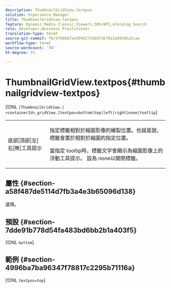 ```yaml
---
description: ThumbnailGridView.textpos
solution: Experience Manager
title: ThumbnailGridView.textpos
feature: Dynamic Media Classic,Viewers,SDK/API,eCatalog Search
role: Developer,Business Practitioner
translation-type: tm+mt
source-git-commit: f6c97606d7a4209427316d7367013ad9585a5cae
workflow-type: tm+mt
source-wordcount: '74'
ht-degree: 5%

---
```



# ThumbnailGridView.textpos{#thumbnailgridview-textpos}

[!DNL `[ThumbnailGridView.|<containerId>_gridView.]textpos=bottom|top|left|right|none|tooltip`]

<table id="table_1BEBE260769B4A0C9E9F5016D2FA68A0"> 
 <tbody> 
  <tr> 
   <td> <p> <span class="codeph"> 底部|頂部|左|右|無|工具提示</span> </p> </td> 
   <td> <p> 指定標籤相對於縮圖影像的繪製位置。也就是說，標籤會置於相對於縮圖的指定位置。 </p> <p>當指定<span class="codeph"> tooltip</span>時，標籤文字會顯示為縮圖影像上的浮動工具提示。 設為<span class="codeph"> none</span>以關閉標籤。 </p> </td> 
  </tr> 
 </tbody> 
</table>

## 屬性 {#section-a58f487de5114d7fb3a4e3b65096d138}

選填。

## 預設 {#section-7dde91b778d54fa483bd6bb2b1a403f5}

[!DNL `bottom`]

## 範例 {#section-4996ba7ba96347f78817c2295b71116a}

[!DNL `textpos=top`]
